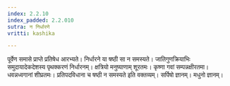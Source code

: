 ```yaml
---
index: 2.2.10
index_padded: 2.2.010
sutra: न निर्धारणे
vritti: kashika

---
```

पूर्वेण समासे प्राप्ते प्रतिषेध आरभ्यते। निर्धारने या षष्ठी सा न समस्यते। जातिगुणक्रियाभिः समुदायादेकदेशस्य पृथक्करणं निर्धारनम्। क्षत्रियो मनुष्याणाम् शूरतमः। कृष्णा गवां सम्पन्नक्षीरतमा। धवन्नध्वगानां शीघ्रतमः। प्रतिपदविधाना च षष्ठी न समस्यते इति वक्तव्यम्। सर्पिषो ज्ञानम्। मधुनो ज्ञानम्।